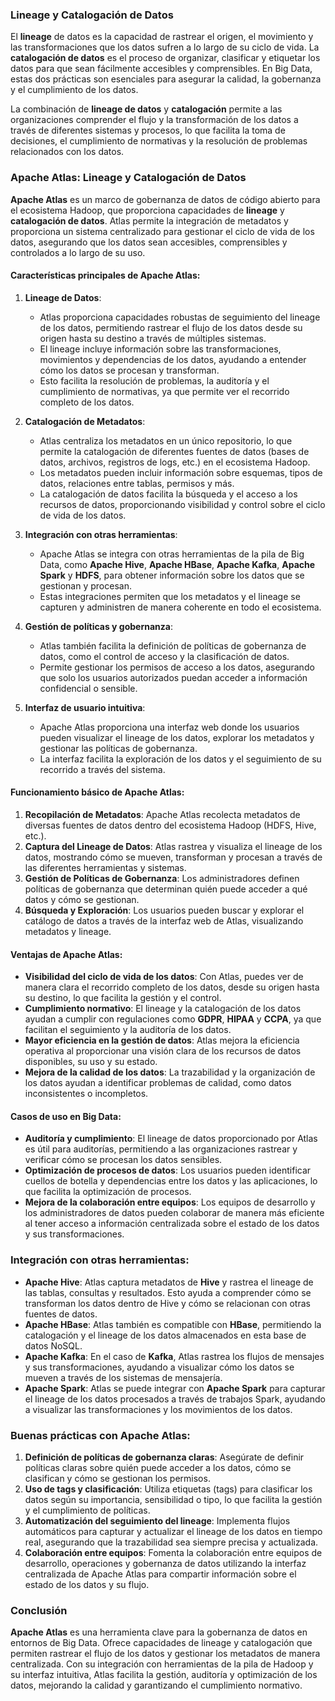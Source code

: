 
### Lineage y Catalogación de Datos

El **lineage** de datos es la capacidad de rastrear el origen, el movimiento y las transformaciones que los datos sufren a lo largo de su ciclo de vida. La **catalogación de datos** es el proceso de organizar, clasificar y etiquetar los datos para que sean fácilmente accesibles y comprensibles. En Big Data, estas dos prácticas son esenciales para asegurar la calidad, la gobernanza y el cumplimiento de los datos.

La combinación de **lineage de datos** y **catalogación** permite a las organizaciones comprender el flujo y la transformación de los datos a través de diferentes sistemas y procesos, lo que facilita la toma de decisiones, el cumplimiento de normativas y la resolución de problemas relacionados con los datos.

### Apache Atlas: Lineage y Catalogación de Datos

**Apache Atlas** es un marco de gobernanza de datos de código abierto para el ecosistema Hadoop, que proporciona capacidades de **lineage** y **catalogación de datos**. Atlas permite la integración de metadatos y proporciona un sistema centralizado para gestionar el ciclo de vida de los datos, asegurando que los datos sean accesibles, comprensibles y controlados a lo largo de su uso.

#### Características principales de Apache Atlas:

1. **Lineage de Datos**:
   - Atlas proporciona capacidades robustas de seguimiento del lineage de los datos, permitiendo rastrear el flujo de los datos desde su origen hasta su destino a través de múltiples sistemas.
   - El lineage incluye información sobre las transformaciones, movimientos y dependencias de los datos, ayudando a entender cómo los datos se procesan y transforman.
   - Esto facilita la resolución de problemas, la auditoría y el cumplimiento de normativas, ya que permite ver el recorrido completo de los datos.

2. **Catalogación de Metadatos**:
   - Atlas centraliza los metadatos en un único repositorio, lo que permite la catalogación de diferentes fuentes de datos (bases de datos, archivos, registros de logs, etc.) en el ecosistema Hadoop.
   - Los metadatos pueden incluir información sobre esquemas, tipos de datos, relaciones entre tablas, permisos y más.
   - La catalogación de datos facilita la búsqueda y el acceso a los recursos de datos, proporcionando visibilidad y control sobre el ciclo de vida de los datos.

3. **Integración con otras herramientas**:
   - Apache Atlas se integra con otras herramientas de la pila de Big Data, como **Apache Hive**, **Apache HBase**, **Apache Kafka**, **Apache Spark** y **HDFS**, para obtener información sobre los datos que se gestionan y procesan.
   - Estas integraciones permiten que los metadatos y el lineage se capturen y administren de manera coherente en todo el ecosistema.

4. **Gestión de políticas y gobernanza**:
   - Atlas también facilita la definición de políticas de gobernanza de datos, como el control de acceso y la clasificación de datos.
   - Permite gestionar los permisos de acceso a los datos, asegurando que solo los usuarios autorizados puedan acceder a información confidencial o sensible.

5. **Interfaz de usuario intuitiva**:
   - Apache Atlas proporciona una interfaz web donde los usuarios pueden visualizar el lineage de los datos, explorar los metadatos y gestionar las políticas de gobernanza.
   - La interfaz facilita la exploración de los datos y el seguimiento de su recorrido a través del sistema.

#### Funcionamiento básico de Apache Atlas:

1. **Recopilación de Metadatos**: Apache Atlas recolecta metadatos de diversas fuentes de datos dentro del ecosistema Hadoop (HDFS, Hive, etc.).
2. **Captura del Lineage de Datos**: Atlas rastrea y visualiza el lineage de los datos, mostrando cómo se mueven, transforman y procesan a través de las diferentes herramientas y sistemas.
3. **Gestión de Políticas de Gobernanza**: Los administradores definen políticas de gobernanza que determinan quién puede acceder a qué datos y cómo se gestionan.
4. **Búsqueda y Exploración**: Los usuarios pueden buscar y explorar el catálogo de datos a través de la interfaz web de Atlas, visualizando metadatos y lineage.

#### Ventajas de Apache Atlas:

- **Visibilidad del ciclo de vida de los datos**: Con Atlas, puedes ver de manera clara el recorrido completo de los datos, desde su origen hasta su destino, lo que facilita la gestión y el control.
- **Cumplimiento normativo**: El lineage y la catalogación de los datos ayudan a cumplir con regulaciones como **GDPR**, **HIPAA** y **CCPA**, ya que facilitan el seguimiento y la auditoría de los datos.
- **Mayor eficiencia en la gestión de datos**: Atlas mejora la eficiencia operativa al proporcionar una visión clara de los recursos de datos disponibles, su uso y su estado.
- **Mejora de la calidad de los datos**: La trazabilidad y la organización de los datos ayudan a identificar problemas de calidad, como datos inconsistentes o incompletos.

#### Casos de uso en Big Data:

- **Auditoría y cumplimiento**: El lineage de datos proporcionado por Atlas es útil para auditorías, permitiendo a las organizaciones rastrear y verificar cómo se procesan los datos sensibles.
- **Optimización de procesos de datos**: Los usuarios pueden identificar cuellos de botella y dependencias entre los datos y las aplicaciones, lo que facilita la optimización de procesos.
- **Mejora de la colaboración entre equipos**: Los equipos de desarrollo y los administradores de datos pueden colaborar de manera más eficiente al tener acceso a información centralizada sobre el estado de los datos y sus transformaciones.

### Integración con otras herramientas:

- **Apache Hive**: Atlas captura metadatos de **Hive** y rastrea el lineage de las tablas, consultas y resultados. Esto ayuda a comprender cómo se transforman los datos dentro de Hive y cómo se relacionan con otras fuentes de datos.
- **Apache HBase**: Atlas también es compatible con **HBase**, permitiendo la catalogación y el lineage de los datos almacenados en esta base de datos NoSQL.
- **Apache Kafka**: En el caso de **Kafka**, Atlas rastrea los flujos de mensajes y sus transformaciones, ayudando a visualizar cómo los datos se mueven a través de los sistemas de mensajería.
- **Apache Spark**: Atlas se puede integrar con **Apache Spark** para capturar el lineage de los datos procesados a través de trabajos Spark, ayudando a visualizar las transformaciones y los movimientos de los datos.

### Buenas prácticas con Apache Atlas:

1. **Definición de políticas de gobernanza claras**: Asegúrate de definir políticas claras sobre quién puede acceder a los datos, cómo se clasifican y cómo se gestionan los permisos.
2. **Uso de tags y clasificación**: Utiliza etiquetas (tags) para clasificar los datos según su importancia, sensibilidad o tipo, lo que facilita la gestión y el cumplimiento de políticas.
3. **Automatización del seguimiento del lineage**: Implementa flujos automáticos para capturar y actualizar el lineage de los datos en tiempo real, asegurando que la trazabilidad sea siempre precisa y actualizada.
4. **Colaboración entre equipos**: Fomenta la colaboración entre equipos de desarrollo, operaciones y gobernanza de datos utilizando la interfaz centralizada de Apache Atlas para compartir información sobre el estado de los datos y su flujo.

### Conclusión

**Apache Atlas** es una herramienta clave para la gobernanza de datos en entornos de Big Data. Ofrece capacidades de lineage y catalogación que permiten rastrear el flujo de los datos y gestionar los metadatos de manera centralizada. Con su integración con herramientas de la pila de Hadoop y su interfaz intuitiva, Atlas facilita la gestión, auditoría y optimización de los datos, mejorando la calidad y garantizando el cumplimiento normativo.
